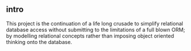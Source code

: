 ## intro
This project is the continuation of a life long crusade to simplify relational database access without submitting to the limitations of a full blown ORM; by modelling relational concepts rather than imposing object oriented thinking onto the database.